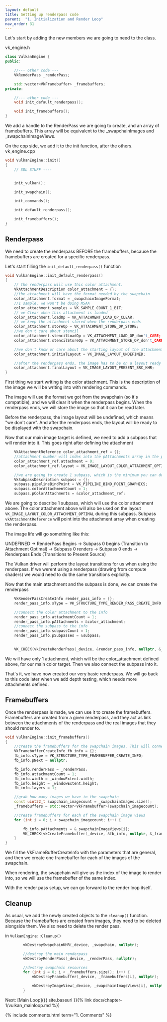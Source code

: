 ```yaml
---
layout: default
title: Setting up renderpass code
parent:  "1. Initialization and Render Loop"
nav_order: 31
---
```



Let's start by adding the new members we are going to need to the class.

vk_engine.h
```cpp
class VulkanEngine {
public:

	//--- other code ---
	VkRenderPass _renderPass;

	std::vector<VkFramebuffer> _framebuffers;
private:

	//--- other code ---
	void init_default_renderpass();

	void init_framebuffers();
}
```

We add a handle to the RenderPass we are going to create, and an array of framebuffers. This array will be equivalent to the _swapchainImages and _swapchainImageViews.


On the cpp side, we add it to the init function, after the others.
vk_engine.cpp

```cpp
void VulkanEngine::init()
{
	// SDL STUFF ----


	init_vulkan();

	init_swapchain();

	init_commands();

	init_default_renderpass();

	init_framebuffers();
}

```

## Renderpass

We need to create the renderpass BEFORE the framebuffers, because the framebuffers are created for a specific renderpass.

Let's start filling the `init_default_renderpass()` function


```cpp
void VulkanEngine::init_default_renderpass()
{
	// the renderpass will use this color attachment.
	VkAttachmentDescription color_attachment = {};
	//the attachment will have the format needed by the swapchain
	color_attachment.format = _swapchainImageFormat;
	//1 sample, we won't be doing MSAA
	color_attachment.samples = VK_SAMPLE_COUNT_1_BIT;
	// we Clear when this attachment is loaded
	color_attachment.loadOp = VK_ATTACHMENT_LOAD_OP_CLEAR;
	// we keep the attachment stored when the renderpass ends
	color_attachment.storeOp = VK_ATTACHMENT_STORE_OP_STORE;
	//we don't care about stencil
	color_attachment.stencilLoadOp = VK_ATTACHMENT_LOAD_OP_don't_CARE;	
	color_attachment.stencilStoreOp = VK_ATTACHMENT_STORE_OP_don't_CARE;

	//we don't know or care about the starting layout of the attachment
	color_attachment.initialLayout = VK_IMAGE_LAYOUT_UNDEFINED;

	//after the renderpass ends, the image has to be on a layout ready for display
	color_attachment.finalLayout = VK_IMAGE_LAYOUT_PRESENT_SRC_KHR;
}
```

First thing we start writing is the color attachment. This is the description of the image we will be writing into with rendering commands.

The image will use the format we got from the swapchain (so it's compatible), and we will clear it when the renderpass begins. When the renderpass ends, we will store the image so that it can be read later.

Before the renderpass, the image layout will be undefined, which means "we don't care". And after the renderpass ends, the layout will be ready to be displayed with the swapchain.

Now that our main image target is defined, we need to add a subpass that will render into it. This goes right after defining the attachment

```cpp
	VkAttachmentReference color_attachment_ref = {};
	//attachment number will index into the pAttachments array in the parent renderpass itself
	color_attachment_ref.attachment = 0;
	color_attachment_ref.layout = VK_IMAGE_LAYOUT_COLOR_ATTACHMENT_OPTIMAL;

	//we are going to create 1 subpass, which is the minimum you can do
	VkSubpassDescription subpass = {};
	subpass.pipelineBindPoint = VK_PIPELINE_BIND_POINT_GRAPHICS;
	subpass.colorAttachmentCount = 1;
	subpass.pColorAttachments = &color_attachment_ref;
```

We are going to describe 1 subpass, which will use the color attachment above. The color attachment above will also be used on the layout `VK_IMAGE_LAYOUT_COLOR_ATTACHMENT_OPTIMAL` during this subpass. Subpass `vkAttachmentReference` will point into the attachment array when creating the renderpass.

The image life will go something like this:

UNDEFINED -> RenderPass Begins -> Subpass 0 begins (Transition to Attachment Optimal)  -> Subpass 0 renders -> Subpass 0 ends -> Renderpass Ends (Transitions to Present Source)

The Vulkan driver will perform the layout transitions for us when using the renderpass. If we werent using a renderpass (drawing from compute shaders) we would need to do the same transitions explicitly.

Now that the main attachment and the subpass is done, we can create the renderpass


```cpp
	VkRenderPassCreateInfo render_pass_info = {};
	render_pass_info.sType = VK_STRUCTURE_TYPE_RENDER_PASS_CREATE_INFO;

	//connect the color attachment to the info
	render_pass_info.attachmentCount = 1;
	render_pass_info.pAttachments = &color_attachment;
	//connect the subpass to the info
	render_pass_info.subpassCount = 1;
	render_pass_info.pSubpasses = &subpass;

	
	VK_CHECK(vkCreateRenderPass(_device, &render_pass_info, nullptr, &_renderPass));
```
We will have only 1 attachment, which will be the color_attachment defined above, for our main color target. Then we also connect the subpass into it.

That's it, we have now created our very basic renderpass. We will go back to this code later when we add depth testing, which needs more attachments defined.

## Framebuffers
Once the renderpass is made, we can use it to create the framebuffers. Framebuffers are created from a given renderpass, and they act as link between the attachments of the renderpass and the real images that they should render to.

```cpp
void VulkanEngine::init_framebuffers()
{
	//create the framebuffers for the swapchain images. This will connect the render-pass to the images for rendering
	VkFramebufferCreateInfo fb_info = {};
	fb_info.sType = VK_STRUCTURE_TYPE_FRAMEBUFFER_CREATE_INFO;
	fb_info.pNext = nullptr;

	fb_info.renderPass = _renderPass;
	fb_info.attachmentCount = 1;
	fb_info.width = _windowExtent.width;
	fb_info.height = _windowExtent.height;
	fb_info.layers = 1;

	//grab how many images we have in the swapchain
	const uint32_t swapchain_imagecount = _swapchainImages.size();
	_framebuffers = std::vector<VkFramebuffer>(swapchain_imagecount);

	//create framebuffers for each of the swapchain image views
	for (int i = 0; i < swapchain_imagecount; i++) {

		fb_info.pAttachments = &_swapchainImageViews[i];
		VK_CHECK(vkCreateFramebuffer(_device, &fb_info, nullptr, &_framebuffers[i]));
	}
}
```

We fill the VkFrameBufferCreateInfo with the parameters that are general, and then we create one framebuffer for each of the images of the swapchain. 

When rendering, the swapchain will give us the index of the image to render into, so we will use the framebuffer of the same index.

With the render pass setup, we can go forward to the render loop itself.


## Cleanup

As usual, we add the newly created objects to the `cleanup()` function. Because the framebuffers are created from images, they need to be deleted alongside them. We also need to delete the render pass.

in `VulkanEngine::Cleanup()`
```cpp
		vkDestroySwapchainKHR(_device, _swapchain, nullptr);

		//destroy the main renderpass
		vkDestroyRenderPass(_device, _renderPass, nullptr);

		//destroy swapchain resources
		for (int i = 0; i < _framebuffers.size(); i++) {
			vkDestroyFramebuffer(_device, _framebuffers[i], nullptr);

			vkDestroyImageView(_device, _swapchainImageViews[i], nullptr);
		}
```

Next: [Main Loop]({{ site.baseurl }}{% link docs/chapter-1/vulkan_mainloop.md %})


{% include comments.html term="1. Comments" %}

